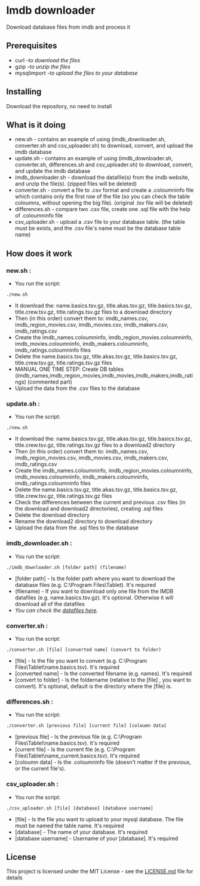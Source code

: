 # Imdb downloader
Download database files from imdb and process it

## Prerequisites
* curl	 *-to download the files*
* gzip	*-to unzip the files*
* mysqlimport	*-to upload the files to your database*

## Installing

Download the repository, no need to install

## What is it doing
* new.sh - contains an example of using (imdb_downloader.sh, converter.sh and csv_uploader.sh) to download, convert, and upload the imdb database
* update.sh - contains an example of using (imdb_downloader.sh, converter.sh, differences.sh and csv_uploader.sh) to download, convert, and update the imdb database
* imdb_downloader.sh - download the datafile(s) from the imdb website, and unzip the file(s). (zipped files will be deleted)
* converter.sh - convert a file to .csv format and create a .coloumninfo file which contains only the first row of the file (so you can check the table coloumns, without opening the big file). (original .tsv file will be deleted)
* differences.sh - compare two .csv file, create one .sql file with the help of .coloumninfo file
* csv_uploader.sh - upload a .csv file to your database table. (the table must be exists, and the .csv file's name must be the database table name)

## How does it work

### new.sh :

* You run the script:
```
./new.sh
```
* It download the: name.basics.tsv.gz, title.akas.tsv.gz, title.basics.tsv.gz, title.crew.tsv.gz, title.ratings.tsv.gz files to a download directory
* Then (in this order) convert them to: imdb_names.csv, imdb_region_movies.csv, imdb_movies.csv, imdb_makers.csv, imdb_ratings.csv
* Create the imdb_names.coloumninfo, imdb_region_movies.coloumninfo, imdb_movies.coloumninfo, imdb_makers.coloumninfo, imdb_ratings.coloumninfo files
* Delete the name.basics.tsv.gz, title.akas.tsv.gz, title.basics.tsv.gz, title.crew.tsv.gz, title.ratings.tsv.gz files
* MANUAL ONE TIME STEP: Create DB tables (imdb_names,imdb_region_movies,imdb_movies,imdb_makers,imdb_ratings) (commented part)
* Upload the data from the .csv files to the database

### update.sh :

* You run the script:
```
./new.sh
```
* It download the: name.basics.tsv.gz, title.akas.tsv.gz, title.basics.tsv.gz, title.crew.tsv.gz, title.ratings.tsv.gz files to a download2 directory
* Then (in this order) convert them to: imdb_names.csv, imdb_region_movies.csv, imdb_movies.csv, imdb_makers.csv, imdb_ratings.csv
* Create the imdb_names.coloumninfo, imdb_region_movies.coloumninfo, imdb_movies.coloumninfo, imdb_makers.coloumninfo, imdb_ratings.coloumninfo files
* Delete the name.basics.tsv.gz, title.akas.tsv.gz, title.basics.tsv.gz, title.crew.tsv.gz, title.ratings.tsv.gz files
* Check the differences between the current and previous .csv files (in the download and download2 directories), creating .sql files
* Delete the download directory
* Rename the download2 directory to download directory
* Upload the data from the .sql files to the database

### imdb_downloader.sh :

* You run the script:
```
./imdb_downloader.sh [folder path] (filename)
```
* [folder path] - Is the folder path where you want to download the database files (e.g. C:\Program Files\Tablet). It's required
* (filename) - If you want to download only one file from the IMDB datafiles (e.g. name.basics.tsv.gz). It's optional. Otherwise it will download all of the datafiles
* *You can check the [datafiles here](https://datasets.imdbws.com/).*

### converter.sh :

* You run the script:
```
./converter.sh [file] [converted name] (convert to folder)
```
* [file] - Is the file you want to convert (e.g. C:\Program Files\Tablet\name.basics.tsv). It's required
* [converted name] - Is the converted filename (e.g. names). It's required
* [convert to folder] - Is the foldername (relative to the [file] , you want to convert). It's optional, default is the directory where the [file] is.

### differences.sh :

* You run the script:
```
./converter.sh [previous file] [current file] [coloumn data]
```
* [previous file] - Is the previous file (e.g. C:\Program Files\Tablet\name.basics.tsv). It's required
* [current file] - Is the current file (e.g. C:\Program Files\Tablet\name_current.basics.tsv). It's required
* [coloumn data] - Is the .coloumninfo file (doesn't matter if the previous, or the current file's).

### csv_uploader.sh :

* You run the script:
```
./csv_uploader.sh [file] [database] [database username]
```
* [file] - Is the file you want to upload to your mysql database. The file must be named the table name. It's required
* [database] - The name of your database. It's required
* [database username] - Username of your [database]. It's required

## License

This project is licensed under the MIT License - see the [LICENSE.md](LICENSE) file for details
